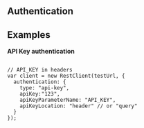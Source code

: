 Authentication
----------



Examples
----------

**API Key authentication**
```node

// API_KEY in headers
var client = new RestClient(testUrl, {
  authentication: {
    type: "api-key",
    apiKey:"123",
    apiKeyParameterName: "API_KEY",
    apiKeyLocation: "header" // or "query"
  }
});

```
